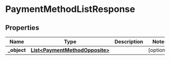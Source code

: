 

# PaymentMethodListResponse

## Properties

Name | Type | Description | Notes
------------ | ------------- | ------------- | -------------
**_object** | [**List&lt;PaymentMethodOpposite&gt;**](PaymentMethodOpposite.md) |  |  [optional]



